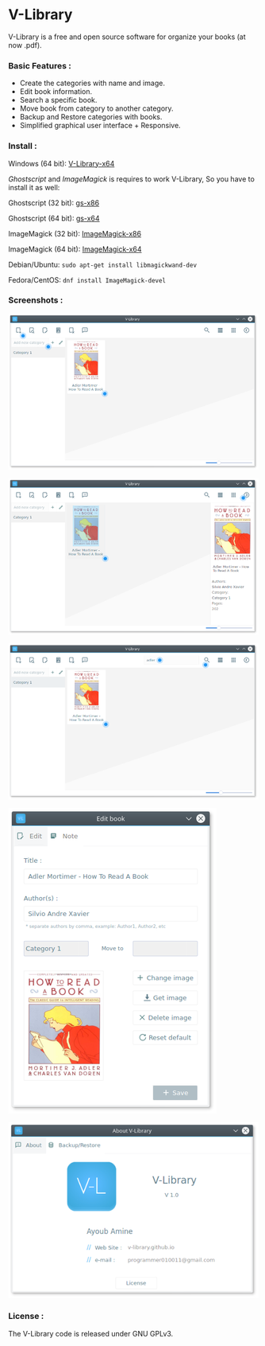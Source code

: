 # V-Library

V-Library is a free and open source software for organize your books (at now .pdf).

### Basic Features :

- Create the categories with name and image.
- Edit book information.
- Search a specific book.
- Move book from category to another category.
- Backup and Restore categories with books.
- Simplified graphical user interface + Responsive.

### Install :

Windows (64 bit): [V-Library-x64](https://github.com/ayoubamine/V-Library/raw/master/dist/V-Library_x64_setup.exe)

*Ghostscript* and *ImageMagick* is requires to work V-Library, So you have to install it as well:

Ghostscript (32 bit): [gs-x86](https://github.com/ArtifexSoftware/ghostpdl-downloads/releases/download/gs921/gs921w32.exe)

Ghostscript (64 bit): [gs-x64](https://github.com/ArtifexSoftware/ghostpdl-downloads/releases/download/gs921/gs921w64.exe)

ImageMagick (32 bit): [ImageMagick-x86](http://www.imagemagick.org/download/binaries/ImageMagick-6.9.9-5-Q16-x86-dll.exe)

ImageMagick (64 bit): [ImageMagick-x64](http://www.imagemagick.org/download/binaries/ImageMagick-6.9.9-5-Q16-x64-dll.exe)

Debian/Ubuntu: `sudo apt-get install libmagickwand-dev`

Fedora/CentOS: `dnf install ImageMagick-devel`

### Screenshots :

![V-Library](screenshots/image-1.png)

![V-Library](screenshots/image-2.png)

![V-Library](screenshots/image-3.png)

![V-Library](screenshots/image-4.png)

![V-Library](screenshots/image-5.png)

### License :

The V-Library code is released under GNU GPLv3.
